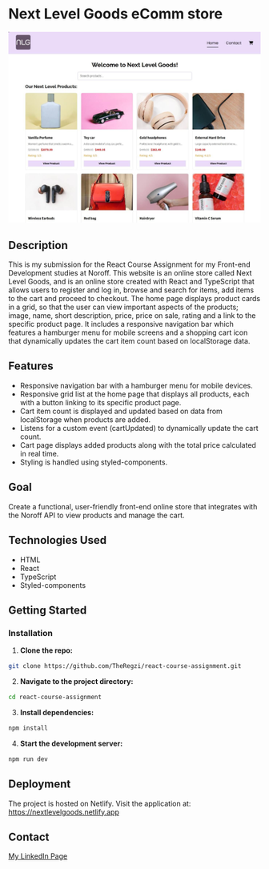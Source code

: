 # Next Level Goods eComm store

![Screenshot of NLG site](./public/assets/nlg-screenshot.jpg)

## Description

This is my submission for the React Course Assignment for my Front-end Development studies at Noroff.  This website is an online store called Next Level Goods, and is an online store created with React and TypeScript that allows users to register and log in, browse and search for items, add items to the cart and proceed to checkout. The home page displays product cards in a grid, so that the user can view important aspects of the products; image, name, short description, price, price on sale, rating and a link to the specific product page. It includes a responsive navigation bar which features a hamburger menu for mobile screens and a shopping cart icon that dynamically updates the cart item count based on localStorage data.

## Features

- Responsive navigation bar with a hamburger menu for mobile devices.
- Responsive grid list at the home page that displays all products, each with a button linking to its specific product page.
- Cart item count is displayed and updated based on data from localStorage when products are added.
- Listens for a custom event (cartUpdated) to dynamically update the cart count.
- Cart page displays added products along with the total price calculated in real time.
- Styling is handled using styled-components.

## Goal

Create a functional, user-friendly front-end online store that integrates with the Noroff API to view products and manage the cart.

## Technologies Used

- HTML
- React
- TypeScript
- Styled-components

## Getting Started

### Installation

1. **Clone the repo:**

```bash
git clone https://github.com/TheRegzi/react-course-assignment.git
```

2. **Navigate to the project directory:**

```bash
cd react-course-assignment
```

3. **Install dependencies:**

```bash
npm install
```

4. **Start the development server:**

```bash
npm run dev
```

## Deployment

The project is hosted on Netlify. Visit the application at: https://nextlevelgoods.netlify.app

## Contact

[My LinkedIn Page](https://www.linkedin.com/in/regine-dille-kornbakk-aa0a7b288/)